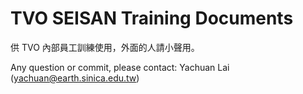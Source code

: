 # TVO SEISAN Training Documents

供 TVO 內部員工訓練使用，外面的人請小聲用。



Any question or commit, please contact: Yachuan Lai \(yachuan@earth.sinica.edu.tw\)



